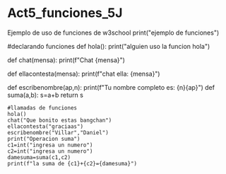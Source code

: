 # Act5_funciones_5J
Ejemplo de uso de funciones de w3school
print("ejemplo de funciones")

#declarando funciones
def hola():
    print("alguien uso la funcion hola")

def chat(mensa):
    print(f"Chat {mensa}")

def ellacontesta(mensa):
    print(f"chat ella: {mensa}")

def escribenombre(ap,n):
    print(f"Tu nombre completo es: {n}{ap}")
    def suma(a,b):
        s=a+b
        return s

    #llamadas de funciones
    hola()
    chat("Que bonito estas bangchan")
    ellacontesta("graciaas")
    escribenombre("Villar","Daniel")
    print("Operacion suma")
    c1=int("ingresa un numero")
    c2=int("ingresa un numero")
    damesuma=suma(c1,c2)
    print(f"la suma de {c1}+{c2}={damesuma}")

